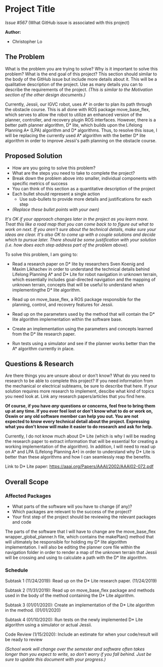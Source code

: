 # Project Title

*Issue #567*
(What GitHub issue is associated with this project)

**Author:**
- Christopher Lo

## The Problem

What is the problem you are trying to solve? Why is it important to solve this problem?
What is the end goal of this project? This section should similar to the body of the GitHub
issue but include more details about it. This will be a qualitative description of the
project. Use as many details you can to describe the requirements of the project.
*(This is similar to the Motivation section of the other design documents.)*

Currently, Jessii, our IGVC robot, uses A* in order to plan its path through the obstacle
course. This is all done with ROS package move_base_flex, which serves to allow the robot to
utilize an enhanced version of the planner, controller, and recovery plugin ROS interfaces. 
However, there is a better path planner algorithm, D* lite, which builds upon the Lifelong
Planning A* (LPA) algorithm and D* algorithms. Thus, to resolve this issue, I will be replacing
the currently used A* algorithm with the better D* lite algorithm in order to improve Jessii's
path planning on the obstacle course.

## Proposed Solution

- How are you going to solve this problem?
- What are the steps you need to take to complete the project?
- Break down the problem above into smaller, individual components with specific metrics of success
- You can think of this section as a quantitative description of the project
- Each bullet should represent a single action
    - Use sub-bullets to provide more details and justifications for each step
- *(Replace these bullet points with your own)*

_It's OK if your approach changes later in the project as you learn more. Treat this like
a road map that you can come back to to figure out what to work on next. If you aren't sure about the
technical details, make sure your ideas are clear. It's also OK to come up with a couple solutions
and decide which to pursue later. There should be some justification with your solution (i.e. how 
does each step address part of the problem above)._

To solve this problem, I am going to:

- Read a research paper on D* lite by researchers Sven Koenig and
Maxim Likhachev in order to understand the technical details behind Lifelong Planning A* and D* Lite for
robot navigation in unknown terrain, which essentially includes goal-directed navigation and the mapping of
unknown terrain, concepts that will be useful to understand when implementingthe D* lite algorithm. 

- Read up on move_base_flex, a ROS package responsible for the planning, control, and recovery features
for Jessii.

- Read up on the parameters used by the method that will contain the D* lite algorithm implementation within
the software base.

- Create an implementation using the parameters and concepts learned from the D* lite research paper.

- Run tests using a simulator and see if the planner works better than the A* algorithm currently in place.

## Questions & Research

Are there things you are unsure about or don't know? What do you need to research to be able to
complete this project? If you need information from the mechanical or electrical subteams,
be sure to describe that here. If your solution requires more research to implement, descibe
what kind of topics you need look at. Link any research papers/articles that you find here.

**Of course, if you have _any_ questions or concerns, feel free to bring them up at any time.
If you ever feel lost or don't know what to do or work on, Oswin or any old software member
can help you out. You are not expected to know every technical detail about the project. Expressing
what you don't know will make it easier to do research and ask for help.** 

Currently, I do not know much about D* Lite (which is why I will be reading the research paper to extract
information that will be essential for creating a working implementation of the algorithm). In addition,
I will need to read up on A* and LPA (Lifelong Planning A*) in order to understand why D* Lite is better than
these algorithms and how I can seamlessly reap the benefits.

Link to D* Lite paper: https://aaai.org/Papers/AAAI/2002/AAAI02-072.pdf

## Overall Scope

### Affected Packages

- What parts of the software will you have to change (if any)?
- Which packages are relevant to the success of the project?
- Your first step of the project should be reviewing the relevant packages and code

The parts of the software that I will have to change are the move_base_flex wrapper_global_planner.h file,
which contains the makePlan() method that will ultimately be responsible for holding my D* lite algorithm 
implementation. I will also be editing the planner core file within the navigation folder in order to render 
a map of the unknown terrain that Jessii will be crossing and using to calculate a path with the D* lite 
algorithm.

### Schedule

Subtask 1 (11/24/2019): Read up on the D* Lite research paper. (11/24/2019)

Subtask 2 (11/31/2019): Read up on move_base_flex package and methods used in the body of the method containing the 
D* Lite algorithm. 

Subtask 3 (01/01/2020): Create an implementation of the D* Lite algorithm in the method. (01/01/2020)

Subtask 4 (01/10/2020): Run tests on the newly implemented D* Lite algorithm using a simulator or actual Jessii.

Code Review (1/15/2020): Include an estimate for when your code/result will be ready to review

*(School work will change over the semester and software often takes longer than you expect to write,
so don't worry if you fall behind. Just be sure to update this document with your progress.)*
